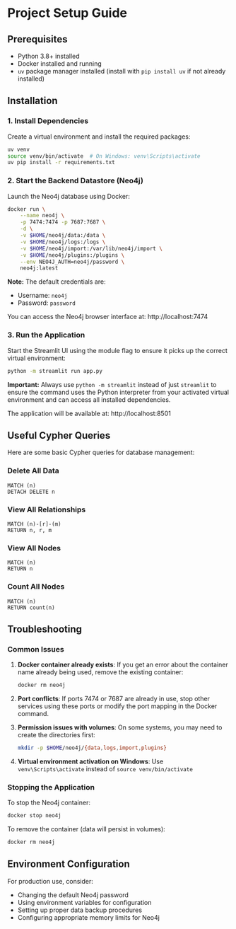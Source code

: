 # Project Setup Guide

## Prerequisites

- Python 3.8+ installed
- Docker installed and running
- `uv` package manager installed (install with `pip install uv` if not already installed)

## Installation

### 1. Install Dependencies

Create a virtual environment and install the required packages:

```bash
uv venv 
source venv/bin/activate  # On Windows: venv\Scripts\activate
uv pip install -r requirements.txt  
```

### 2. Start the Backend Datastore (Neo4j)

Launch the Neo4j database using Docker:

```bash
docker run \
    --name neo4j \
    -p 7474:7474 -p 7687:7687 \
    -d \
    -v $HOME/neo4j/data:/data \
    -v $HOME/neo4j/logs:/logs \
    -v $HOME/neo4j/import:/var/lib/neo4j/import \
    -v $HOME/neo4j/plugins:/plugins \
    --env NEO4J_AUTH=neo4j/password \
    neo4j:latest
```

**Note:** The default credentials are:
- Username: `neo4j`
- Password: `password`

You can access the Neo4j browser interface at: http://localhost:7474

### 3. Run the Application

Start the Streamlit UI using the module flag to ensure it picks up the correct virtual environment:

```bash
python -m streamlit run app.py
```

**Important:** Always use `python -m streamlit` instead of just `streamlit` to ensure the command uses the Python interpreter from your activated virtual environment and can access all installed dependencies.

The application will be available at: http://localhost:8501

## Useful Cypher Queries

Here are some basic Cypher queries for database management:

### Delete All Data
```cypher
MATCH (n)
DETACH DELETE n
```

### View All Relationships
```cypher
MATCH (n)-[r]-(m)
RETURN n, r, m
```

### View All Nodes
```cypher
MATCH (n)
RETURN n
```

### Count All Nodes
```cypher
MATCH (n)
RETURN count(n)
```

## Troubleshooting

### Common Issues

1. **Docker container already exists**: If you get an error about the container name already being used, remove the existing container:
   ```bash
   docker rm neo4j
   ```

2. **Port conflicts**: If ports 7474 or 7687 are already in use, stop other services using these ports or modify the port mapping in the Docker command.

3. **Permission issues with volumes**: On some systems, you may need to create the directories first:
   ```bash
   mkdir -p $HOME/neo4j/{data,logs,import,plugins}
   ```

4. **Virtual environment activation on Windows**: Use `venv\Scripts\activate` instead of `source venv/bin/activate`

### Stopping the Application

To stop the Neo4j container:
```bash
docker stop neo4j
```

To remove the container (data will persist in volumes):
```bash
docker rm neo4j
```

## Environment Configuration

For production use, consider:
- Changing the default Neo4j password
- Using environment variables for configuration
- Setting up proper data backup procedures
- Configuring appropriate memory limits for Neo4j